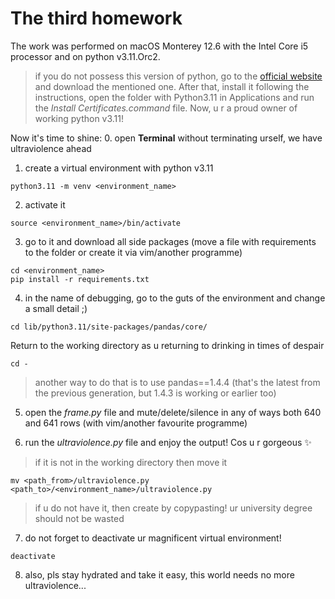 # The third homework

The work was performed on macOS Monterey 12.6 with the Intel Core i5 processor and on python v3.11.Orc2.
  > if you do not possess this version of python, go to the [official website](https://www.python.org/downloads/macos/) and download the mentioned one. After that, install it following the instructions, open the folder with Python3.11 in Applications and run the *Install Certificates.command* file. Now, u r a proud owner of working python v3.11!


Now it's time to shine:
0. open **Terminal** without terminating urself, we have ultraviolence ahead

1.   create a virtual environment with python v3.11

```
python3.11 -m venv <environment_name>
```

2.   activate it 

```
source <environment_name>/bin/activate
```

3.   go to it and download all side packages (move a file with requirements to the folder or create it via vim/another programme)

```
cd <environment_name>
pip install -r requirements.txt  
```

4.   in the name of debugging, go to the guts of the environment and change a small detail ;)

```
cd lib/python3.11/site-packages/pandas/core/
```
Return to the working directory as u returning to drinking in times of despair

```
cd -
```
  > another way to do that is to use pandas==1.4.4 (that's the latest from the previous generation, but 1.4.3 is working or earlier too) 

5. open the *frame.py* file and mute/delete/silence in any of ways both 640 and 641 rows (with vim/another favourite programme)

6. run the *ultraviolence.py* file and enjoy the output! Cos u r gorgeous :sparkles: 

> if it is not in the working directory then move it
```
mv <path_from>/ultraviolence.py <path_to>/<environment_name>/ultraviolence.py
```
> if u do not have it, then create by copypasting! ur university degree should not be wasted

7. do not forget to deactivate ur magnificent virtual environment!

```
deactivate
```

8. also, pls stay hydrated and take it easy, this world needs no more ultraviolence...